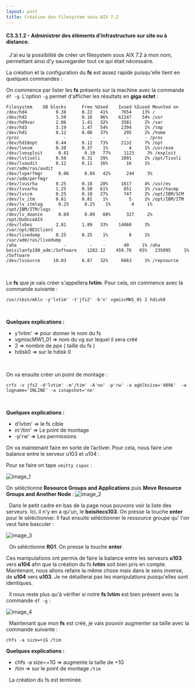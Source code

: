```yaml
---
layout: post
title: Création dun filesystem sous AIX 7.2
---
```


#### __C3.3.1.2 - Administrer des éléments d’infrastructure sur site ou à distance.__

&nbsp;
J'ai eu la possibilité de créer un filesystem sous AIX 7.2 à mon nom, permettant ainsi d'y sauvegarder tout ce qui était nécessaire. 

La création et la configuration du __fs__ est assez rapide puisqu'elle tient en quelques commandes :

On commence par lister les __fs__ présents sur la machine avec la commande `df -g`. L'option `-g` permet d'afficher les résultats en __giga octet__ :

```
Filesystem    GB blocks      Free %Used    Iused %Iused Mounted on
/dev/hd4           0.38      0.22   41%     7654    13% /
/dev/hd2           3.50      0.16   96%    62247    54% /usr
/dev/hd9var        2.06      1.41   32%     3581     2% /var
/dev/hd3           3.19      1.47   54%     2394     1% /tmp
/dev/hd1           0.12      0.08   37%      295     2% /home
/proc                 -         -    -        -      - /proc
/dev/hd10opt       0.44      0.12   73%     2132     7% /opt
/dev/lvesm         0.38      0.37    1%        4     1% /usr/esm
/dev/lvexploit      0.81      0.19   77%     1123     3% /exploit
/dev/lvtivoli      0.50      0.31   39%     1091     2% /opt/Tivoli
/dev/lvaudit       0.12      0.11   16%       16     1% /var/adm/ras/audit
/dev/lvperfmgr      0.06      0.04   42%      244     3% /var/adm/perfmgr
/dev/lvusrha       0.25      0.18   28%     1617     4% /usr/es
/dev/lvvarha       1.25      0.50   61%      851     1% /var/hacmp
/dev/lvscm         0.25      0.18   27%      747     2% /opt/IBM/SCM
/dev/lv_itm        0.81      0.81    1%        5     1% /opt/IBM/ITM
/dev/lv_itmlog      0.25      0.25    1%        4     1% /opt/IBM/ITM/logs
/dev/lv_doonce      0.69      0.09   88%      327     2% /opt/DoOnceAIX
/dev/lvbes         2.81      1.89   33%    14060     3% /var/opt/BESClient
/dev/livedump      0.25      0.25    1%        8     1% /var/adm/ras/livedump
/aha                  -         -    -       49     1% /aha
beisilanfp100_adm:/Software    1282.12    459.76   65%   235095     1% /Software
/dev/lvsource     10.03      6.87   32%     6663     1% /repsource
```

&nbsp;

Le __fs__ que je vais créer s'appellera __lvtim__. Pour cela, on commence avec la commande suivante :
```
/usr/sbin/mklv -y'lvtim' -t'jfs2' -b'n' vgmiscMW1_01 2 hdisk0
```
&nbsp;

__Quelques explications :__
- y'lvtim' => pour donner le nom du fs
-  vgmiscMW1_01 => nom du vg sur lequel il sera créé
-  2 => nombre de pps ( taille du fs )
- hdisk0 => sur le hdisk 0

&nbsp;
 
On va ensuite créer un point de montage :

```
crfs -v jfs2 -d'lvtim' -m'/tim' -A'no' -p'rw' -a agblksize='4096'  -a logname='INLINE' -a isnapshot='no'   
```

&nbsp;

__Quelques explications :__
- d'lvtim' => le fs cible
- m'/tim' => Le point de montage
- -p'rw' => Les permissions

On va maintenant faire en sorte de l’activer. Pour cela, nous faire une balance entre le serveur u103 et u104 :

Pour se faire on tape `smitty cspoc` :

![image_1](http://image.noelshack.com/fichiers/2019/35/2/1566896958-1.png) 

On séléctionne __Resource Groups and Applications__ puis __Move Resource Groups and Another Node__ :
![image_2](http://image.noelshack.com/fichiers/2019/35/2/1566897092-3.png)

&nbsp;
Dans le petit cadre en bas de la page nous pouvons voir la liste des serveurs. Ici, il n'y en a qu'un, le __beisitecs103__. On presse la touche __enter__ pour le séléctionner. Il faut ensuite séléctionner le ressource groupe qu' l'on veut faire basculer :

![image_3](http://image.noelshack.com/fichiers/2019/35/2/1566897030-2.png)

&nbsp;
On séléctionne __RG1__. On presse la touche __enter__. 

Ces manipulations ont permis de faire la balance entre les serveurs __u103__ vers __u104__ afin que la création du fs __lvtim__ soit bien pris en compte. Maintenant, nous allons refaire la même chose mais dans le sens inverse, de __u104__ vers __u103__. Je ne détaillerai pas les manipulations puisqu'elles sont identiques. 

&nbsp;
Il nous reste plus qu'à vérifier si notre __fs__ __lvtim__ est bien présent avec la commande `df -g` :

![image_4](http://image.noelshack.com/fichiers/2019/35/2/1566897440-5.jpg)

&nbsp;
Maintenant que mon __fs__ est créé, je vais pouvoir augmenter sa taille avec la commande suivante :

```
chfs -a size=+1G /tim
```

__Quelques explications :__

- chfs -a size=+1G => augmente la taille de +1G
- /tim => sur le point de montage `/tim`

&nbsp;
La création du fs est terminée.
